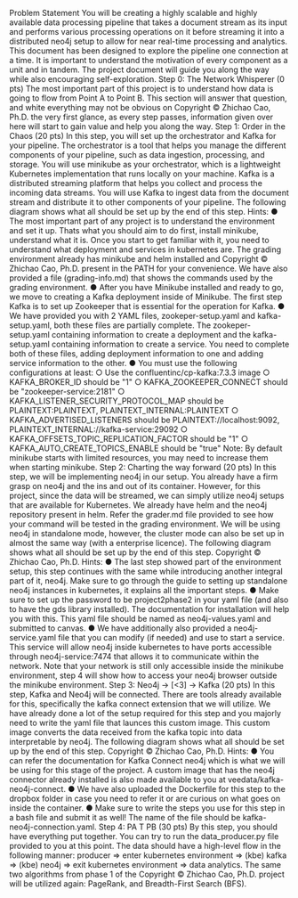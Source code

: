 Problem Statement
You will be creating a highly scalable and highly available data processing pipeline that takes a
document stream as its input and performs various processing operations on it before
streaming it into a distributed neo4j setup to allow for near real-time processing and analytics.
This document has been designed to explore the pipeline one connection at a time. It is
important to understand the motivation of every component as a unit and in tandem. The
project document will guide you along the way while also encouraging self-exploration.
Step 0: The Network Whisperer (0 pts)
The most important part of this project is to understand how data is going to flow from Point A
to Point B. This section will answer that question, and white everything may not be obvious on
Copyright © Zhichao Cao, Ph.D.
the very first glance, as every step passes, information given over here will start to gain value
and help you along the way.
Step 1: Order in the Chaos (20 pts)
In this step, you will set up the orchestrator and Kafka for your pipeline. The orchestrator is a
tool that helps you manage the different components of your pipeline, such as data ingestion,
processing, and storage. You will use minikube as your orchestrator, which is a lightweight
Kubernetes implementation that runs locally on your machine. Kafka is a distributed streaming
platform that helps you collect and process the incoming data streams. You will use Kafka to
ingest data from the document stream and distribute it to other components of your pipeline.
The following diagram shows what all should be set up by the end of this step.
Hints:
● The most important part of any project is to understand the environment and set it up.
Thats what you should aim to do first, install minikube, understand what it is. Once you
start to get familiar with it, you need to understand what deployment and services in
kubernetes are. The grading environment already has minikube and helm installed and
Copyright © Zhichao Cao, Ph.D.
present in the PATH for your convenience. We have also provided a file (grading-info.md)
that shows the commands used by the grading environment.
● After you have Minikube installed and ready to go, we move to creating a Kafka
deployment inside of Minikube. The first step Kafka is to set up Zookeeper that is
essential for the operation for Kafka.
● We have provided you with 2 YAML files, zookeper-setup.yaml and kafka-setup.yaml,
both these files are partially complete. The zookeper-setup.yaml containing
information to create a deployment and the kafka-setup.yaml containing information
to create a service. You need to complete both of these files, adding deployment
information to one and adding service information to the other.
● You must use the following configurations at least:
○ Use the confluentinc/cp-kafka:7.3.3 image
○ KAFKA_BROKER_ID should be "1"
○ KAFKA_ZOOKEEPER_CONNECT should be "zookeeper-service:2181"
○ KAFKA_LISTENER_SECURITY_PROTOCOL_MAP should be
PLAINTEXT:PLAINTEXT, PLAINTEXT_INTERNAL:PLAINTEXT
○ KAFKA_ADVERTISED_LISTENERS should be
PLAINTEXT://localhost:9092, PLAINTEXT_INTERNAL://kafka-service:29092
○ KAFKA_OFFSETS_TOPIC_REPLICATION_FACTOR should be "1"
○ KAFKA_AUTO_CREATE_TOPICS_ENABLE should be "true"
Note: By default minikube starts with limited resources, you may need to increase them when
starting minikube.
Step 2: Charting the way forward (20 pts)
In this step, we will be implementing neo4j in our setup. You already have a firm grasp on neo4j
and the ins and out of its container. However, for this project, since the data will be streamed,
we can simply utilize neo4j setups that are available for Kubernetes.
We already have helm and the neo4j repository present in helm. Refer the grader.md file
provided to see how your command will be tested in the grading environment.
We will be using neo4j in standalone mode, however, the cluster mode can also be set up in
almost the same way (with a enterprise licence). The following diagram shows what all should
be set up by the end of this step.
Copyright © Zhichao Cao, Ph.D.
Hints:
● The last step showed part of the environment setup, this step continues with the same
while introducing another integral part of it, neo4j. Make sure to go through the guide to
setting up standalone neo4j instances in kubernetes, it explains all the important steps.
● Make sure to set up the password to be project2phase2 in your yaml file (and also to
have the gds library installed). The documentation for installation will help you with this.
This yaml file should be named as neo4j-values.yaml and submitted to canvas.
● We have additionally also provided a neo4j-service.yaml file that you can modify (if
needed) and use to start a service. This service will allow neo4j inside kubernetes to
have ports accessible through neo4j-service:7474 that allows it to communicate within
the network. Note that your network is still only accessible inside the minikube
environment, step 4 will show how to access your neo4j browser outside the minikube
environment.
Step 3: Neo4j -> [<3] -> Kafka (20 pts)
In this step, Kafka and Neo4j will be connected. There are tools already available for this,
specifically the kafka connect extension that we will utilize.
We have already done a lot of the setup required for this step and you majorly need to write the
yaml file that launces this custom image. This custom image converts the data received from the
kafka topic into data interpretable by neo4j. The following diagram shows what all should be set
up by the end of this step.
Copyright © Zhichao Cao, Ph.D.
Hints:
● You can refer the documentation for Kafka Connect neo4j which is what we will be using
for this stage of the project. A custom image that has the neo4j connector already
installed is also made available to you at veedata/kafka-neo4j-connect.
● We have also uploaded the Dockerfile for this step to the dropbox folder in case you
need to refer it or are curious on what goes on inside the container.
● Make sure to write the steps you use for this step in a bash file and submit it as well! The
name of the file should be kafka-neo4j-connection.yaml.
Step 4: PA T PB (30 pts)
By this step, you should have everything put together. You can try to run the data_producer.py
file provided to you at this point. The data should have a high-level flow in the following
manner: producer => enter kubernetes environment => (kbe) kafka => (kbe) neo4j => exit
kubernetes environment => data analytics. The same two algorithms from phase 1 of the
Copyright © Zhichao Cao, Ph.D.
project will be utilized again: PageRank, and Breadth-First Search (BFS). 
